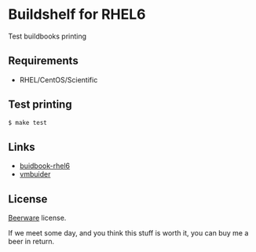Buildshelf for RHEL6
====================

Test buildbooks printing

Requirements
------------

+ RHEL/CentOS/Scientific

Test printing
-------------

```bash
$ make test
```

Links
-----

+ [buidbook-rhel6](https://github.com/hansode/buildbook-rhel6)
+ [vmbuider](https://github.com/hansode/vmbuilder)

License
-------

[Beerware](http://en.wikipedia.org/wiki/Beerware) license.

If we meet some day, and you think this stuff is worth it, you can buy me a beer in return.
